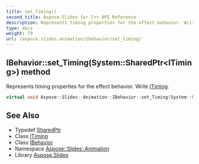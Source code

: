 ```yaml
---
title: set_Timing()
second_title: Aspose.Slides for C++ API Reference
description: Represents timing properties for the effect behavior. Write ITiming.
type: docs
weight: 79
url: /aspose.slides.animation/ibehavior/set_timing/
---
```

## IBehavior::set_Timing(System::SharedPtr\<ITiming\>) method


Represents timing properties for the effect behavior. Write [ITiming](../../itiming/).

```cpp
virtual void Aspose::Slides::Animation::IBehavior::set_Timing(System::SharedPtr<ITiming> value)=0
```

## See Also

* Typedef [SharedPtr](../../../system/sharedptr/)
* Class [ITiming](../../itiming/)
* Class [IBehavior](../)
* Namespace [Aspose::Slides::Animation](../../)
* Library [Aspose.Slides](../../../)